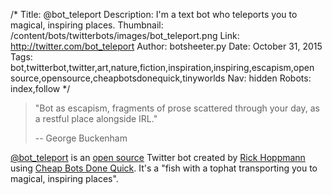 /*
Title: @bot_teleport
Description: I'm a text bot who teleports you to magical, inspiring places.
Thumbnail: /content/bots/twitterbots/images/bot_teleport.png
Link: http://twitter.com/bot_teleport
Author: botsheeter.py
Date: October 31, 2015
Tags: bot,twitterbot,twitter,art,nature,fiction,inspiration,inspiring,escapism,open source,opensource,cheapbotsdonequick,tinyworlds
Nav: hidden
Robots: index,follow
*/

> "Bot as escapism, fragments of prose scattered through your day, as a restful place alongside IRL."
>
> -- George Buckenham

[@bot_teleport](https://twitter.com/bot_teleport) is an [open source](https://github.com/tinyworlds/bot_teleport) Twitter bot created by [Rick Hoppmann](https://twitter.com/tinyworlds) using [Cheap Bots Done Quick](http://cheapbotsdonequick.com/). It's a "fish with a tophat transporting you to magical, inspiring places".
